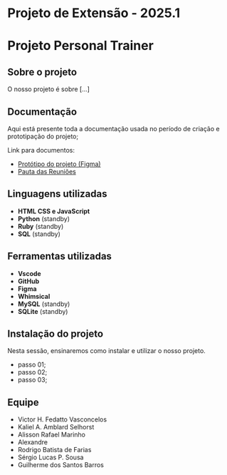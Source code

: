 # Projeto de Extensão - 2025.1
# Projeto Personal Trainer

## Sobre o projeto
O nosso projeto é sobre [...]

## Documentação
Aqui está presente toda a documentação usada no período de criação e prototipação do projeto;

Link para documentos:
* [Protótipo do projeto (Figma)](link)
* [Pauta das Reuniões](link)

## Linguagens utilizadas
* **HTML CSS e JavaScript**
* **Python** (standby)
* **Ruby** (standby)
* **SQL** (standby)

## Ferramentas utilizadas
* **Vscode**
* **GitHub**
* **Figma**
* **Whimsical**
* **MySQL** (standby)
* **SQLite** (standby)

## Instalação do projeto
Nesta sessão, ensinaremos como instalar e utilizar o nosso projeto.
* passo 01;
* passo 02;
* passo 03;

## **Equipe**
* Victor H. Fedatto Vasconcelos
* Kaliel A. Amblard Selhorst 
* Alisson Rafael Marinho
* Alexandre 
* Rodrigo Batista de Farias
* Sérgio Lucas P. Sousa
* Guilherme dos Santos Barros

